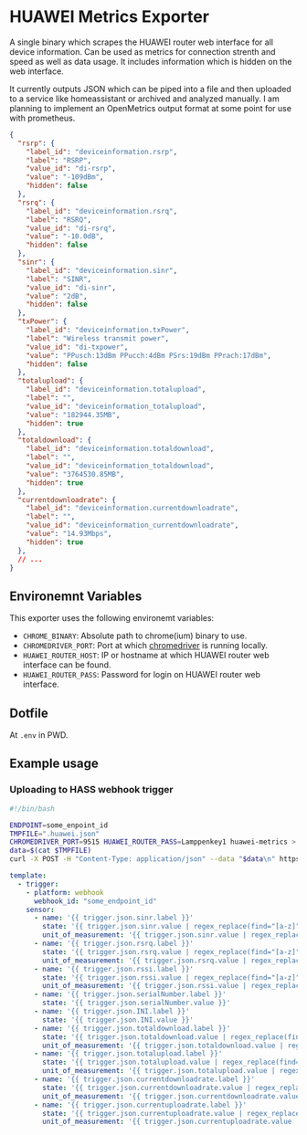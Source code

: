 # HUAWEI Metrics Exporter

A single binary which scrapes the HUAWEI router web interface for all device information. Can be used as metrics for connection strenth and speed as well as data usage. It includes information which is hidden on the web interface.

It currently outputs JSON which can be piped into a file and then uploaded to a service like homeassistant or archived and analyzed manually. I am planning to implement an OpenMetrics output format at some point for use with prometheus.

```json
{
  "rsrp": {
    "label_id": "deviceinformation.rsrp",
    "label": "RSRP",
    "value_id": "di-rsrp",
    "value": "-109dBm",
    "hidden": false
  },
  "rsrq": {
    "label_id": "deviceinformation.rsrq",
    "label": "RSRQ",
    "value_id": "di-rsrq",
    "value": "-10.0dB",
    "hidden": false
  },
  "sinr": {
    "label_id": "deviceinformation.sinr",
    "label": "SINR",
    "value_id": "di-sinr",
    "value": "2dB",
    "hidden": false
  },
  "txPower": {
    "label_id": "deviceinformation.txPower",
    "label": "Wireless transmit power",
    "value_id": "di-txpower",
    "value": "PPusch:13dBm PPucch:4dBm PSrs:19dBm PPrach:17dBm",
    "hidden": false
  },
  "totalupload": {
    "label_id": "deviceinformation.totalupload",
    "label": "",
    "value_id": "deviceinformation_totalupload",
    "value": "182944.35MB",
    "hidden": true
  },
  "totaldownload": {
    "label_id": "deviceinformation.totaldownload",
    "label": "",
    "value_id": "deviceinformation_totaldownload",
    "value": "3764530.85MB",
    "hidden": true
  },
  "currentdownloadrate": {
    "label_id": "deviceinformation.currentdownloadrate",
    "label": "",
    "value_id": "deviceinformation_currentdownloadrate",
    "value": "14.93Mbps",
    "hidden": true
  },
  // ...
}
```

## Environemnt Variables

This exporter uses the following environemt variables:

- `CHROME_BINARY`: Absolute path to chrome(ium) binary to use.
- `CHROMEDRIVER_PORT`: Port at which [chromedriver][chromedriver] is running locally.
- `HUAWEI_ROUTER_HOST`: IP or hostname at which HUAWEI router web interface can be found.
- `HUAWEI_ROUTER_PASS`: Password for login on HUAWEI router web interface.

## Dotfile

At `.env` in PWD.

[chromedriver]: https://chromedriver.chromium.org/

## Example usage

### Uploading to HASS webhook trigger

```sh
#!/bin/bash

ENDPOINT=some_enpoint_id
TMPFILE=".huawei.json"
CHROMEDRIVER_PORT=9515 HUAWEI_ROUTER_PASS=Lamppenkey1 huawei-metrics > $TMPFILE
data=$(cat $TMPFILE)
curl -X POST -H "Content-Type: application/json" --data "$data\n" https://hass.local/api/webhook/$ENDPOINT
```

```yaml
template:
  - trigger:
    - platform: webhook
      webhook_id: "some_endpoint_id"
    sensor:
      - name: '{{ trigger.json.sinr.label }}'
        state: '{{ trigger.json.sinr.value | regex_replace(find="[a-z]", replace="", ignorecase=True) | float }}'
        unit_of_measurement: '{{ trigger.json.sinr.value | regex_replace(find="\d+\.\d+", replace="", ignorecase=True) }}'
      - name: '{{ trigger.json.rsrq.label }}'
        state: '{{ trigger.json.rsrq.value | regex_replace(find="[a-z]", replace="", ignorecase=True) | float }}'
        unit_of_measurement: '{{ trigger.json.rsrq.value | regex_replace(find="\d+\.\d+", replace="", ignorecase=True) }}'
      - name: '{{ trigger.json.rssi.label }}'
        state: '{{ trigger.json.rssi.value | regex_replace(find="[a-z]", replace="", ignorecase=True) | float }}'
        unit_of_measurement: '{{ trigger.json.rssi.value | regex_replace(find="\d+\.\d+", replace="", ignorecase=True) }}'
      - name: '{{ trigger.json.serialNumber.label }}'
        state: '{{ trigger.json.serialNumber.value }}'
      - name: '{{ trigger.json.INI.label }}'
        state: '{{ trigger.json.INI.value }}'
      - name: '{{ trigger.json.totaldownload.label }}'
        state: '{{ trigger.json.totaldownload.value | regex_replace(find="[a-z]", replace="", ignorecase=True) | float }}'
        unit_of_measurement: '{{ trigger.json.totaldownload.value | regex_replace(find="\d+\.\d+", replace="", ignorecase=True) }}'
      - name: '{{ trigger.json.totalupload.label }}'
        state: '{{ trigger.json.totalupload.value | regex_replace(find="[a-z]", replace="", ignorecase=True) | float }}'
        unit_of_measurement: '{{ trigger.json.totalupload.value | regex_replace(find="\d+\.\d+", replace="", ignorecase=True) }}'
      - name: '{{ trigger.json.currentdownloadrate.label }}'
        state: '{{ trigger.json.currentdownloadrate.value | regex_replace(find="[a-z]", replace="", ignorecase=True) | float }}'
        unit_of_measurement: '{{ trigger.json.currentdownloadrate.value | regex_replace(find="\d+\.\d+", replace="", ignorecase=True) }}'
      - name: '{{ trigger.json.currentuploadrate.label }}'
        state: '{{ trigger.json.currentuploadrate.value | regex_replace(find="[a-z]", replace="", ignorecase=True) | float }}'
        unit_of_measurement: '{{ trigger.json.currentuploadrate.value | regex_replace(find="\d+\.\d+", replace="", ignorecase=True) }}'
```